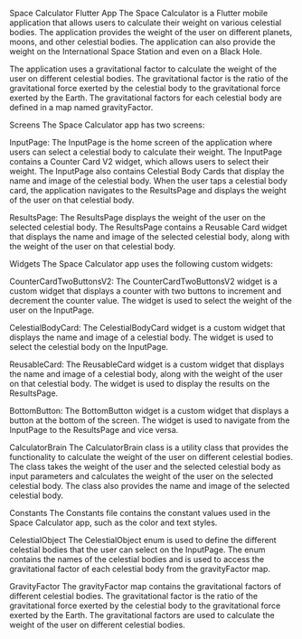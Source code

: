 Space Calculator Flutter App
The Space Calculator is a Flutter mobile application that allows users to calculate their weight on various celestial bodies. The application provides the weight of the user on different planets, moons, and other celestial bodies. The application can also provide the weight on the International Space Station and even on a Black Hole.

The application uses a gravitational factor to calculate the weight of the user on different celestial bodies. The gravitational factor is the ratio of the gravitational force exerted by the celestial body to the gravitational force exerted by the Earth. The gravitational factors for each celestial body are defined in a map named gravityFactor.

Screens
The Space Calculator app has two screens:

InputPage: The InputPage is the home screen of the application where users can select a celestial body to calculate their weight. The InputPage contains a Counter Card V2 widget, which allows users to select their weight. The InputPage also contains Celestial Body Cards that display the name and image of the celestial body. When the user taps a celestial body card, the application navigates to the ResultsPage and displays the weight of the user on that celestial body.

ResultsPage: The ResultsPage displays the weight of the user on the selected celestial body. The ResultsPage contains a Reusable Card widget that displays the name and image of the selected celestial body, along with the weight of the user on that celestial body.

Widgets
The Space Calculator app uses the following custom widgets:

CounterCardTwoButtonsV2: The CounterCardTwoButtonsV2 widget is a custom widget that displays a counter with two buttons to increment and decrement the counter value. The widget is used to select the weight of the user on the InputPage.

CelestialBodyCard: The CelestialBodyCard widget is a custom widget that displays the name and image of a celestial body. The widget is used to select the celestial body on the InputPage.

ReusableCard: The ReusableCard widget is a custom widget that displays the name and image of a celestial body, along with the weight of the user on that celestial body. The widget is used to display the results on the ResultsPage.

BottomButton: The BottomButton widget is a custom widget that displays a button at the bottom of the screen. The widget is used to navigate from the InputPage to the ResultsPage and vice versa.

CalculatorBrain
The CalculatorBrain class is a utility class that provides the functionality to calculate the weight of the user on different celestial bodies. The class takes the weight of the user and the selected celestial body as input parameters and calculates the weight of the user on the selected celestial body. The class also provides the name and image of the selected celestial body.

Constants
The Constants file contains the constant values used in the Space Calculator app, such as the color and text styles.

CelestialObject
The CelestialObject enum is used to define the different celestial bodies that the user can select on the InputPage. The enum contains the names of the celestial bodies and is used to access the gravitational factor of each celestial body from the gravityFactor map.

GravityFactor
The gravityFactor map contains the gravitational factors of different celestial bodies. The gravitational factor is the ratio of the gravitational force exerted by the celestial body to the gravitational force exerted by the Earth. The gravitational factors are used to calculate the weight of the user on different celestial bodies.
